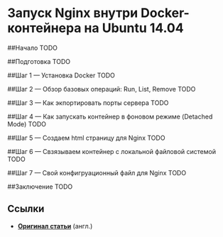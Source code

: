 Запуск Nginx внутри Docker-контейнера на Ubuntu 14.04
=====================================================


##Начало
TODO


##Подготовка
TODO


##Шаг 1 — Установка Docker
TODO


##Шаг 2 — Обзор базовых операций: Run, List, Remove
TODO


##Шаг 3 — Как экпортировать порты сервера
TODO


##Шаг 4 — Как запускать контейнер в фоновом режиме (Detached Mode)
TODO


##Шаг 5 — Создаем html страницу для Nginx
TODO


##Шаг 6 — Свзязываем контейнер с локальной файловой системой
TODO


##Шаг 7 — Свой конфигруационный файл для Nginx
TODO


##Заключение
TODO


## Ссылки
* **[Оригинал статьи](https://www.digitalocean.com/community/tutorials/how-to-run-nginx-in-a-docker-container-on-ubuntu-14-04)**  (англ.)
